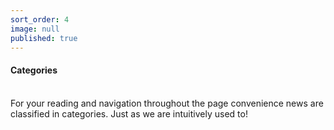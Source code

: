 ```yaml
---
sort_order: 4
image: null
published: true
---
```


#### **Categories**
<br>
For your reading and navigation throughout the page convenience news are classified in categories. Just as we are intuitively used to!
